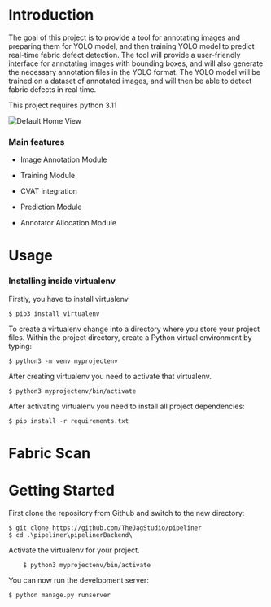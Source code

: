 

# Introduction

The goal of this project is to provide a tool for annotating images and preparing them for YOLO model, and then training YOLO model to predict real-time fabric defect detection. The tool will provide a user-friendly interface for annotating images with bounding boxes, and will also generate the necessary annotation files in the YOLO format. The YOLO model will be trained on a dataset of annotated images, and will then be able to detect fabric defects in real time.

This project requires python 3.11 

![Default Home View](__screenshots/home.png?raw=true "Title")


### Main features

* Image Annotation Module

* Training Module

* CVAT integration

* Prediction Module

* Annotator Allocation Module


# Usage

### Installing inside virtualenv 

Firstly, you have to install virtualenv

	$ pip3 install virtualenv
To create a virtualenv  change into a directory where you store your project files. Within the project directory, create a Python virtual environment by typing:

	$ python3 -m venv myprojectenv
After creating virtualenv you need to activate that virtualenv.

	$ python3 myprojectenv/bin/activate

After activating virtualenv you need to install all project dependencies:

    $ pip install -r requirements.txt
    


#  Fabric Scan 

# Getting Started

First clone the repository from Github and switch to the new directory:

    $ git clone https://github.com/TheJagStudio/pipeliner
    $ cd .\pipeliner\pipelinerBackend\
    
Activate the virtualenv for your project.

    	$ python3 myprojectenv/bin/activate

You can now run the development server:

    $ python manage.py runserver
